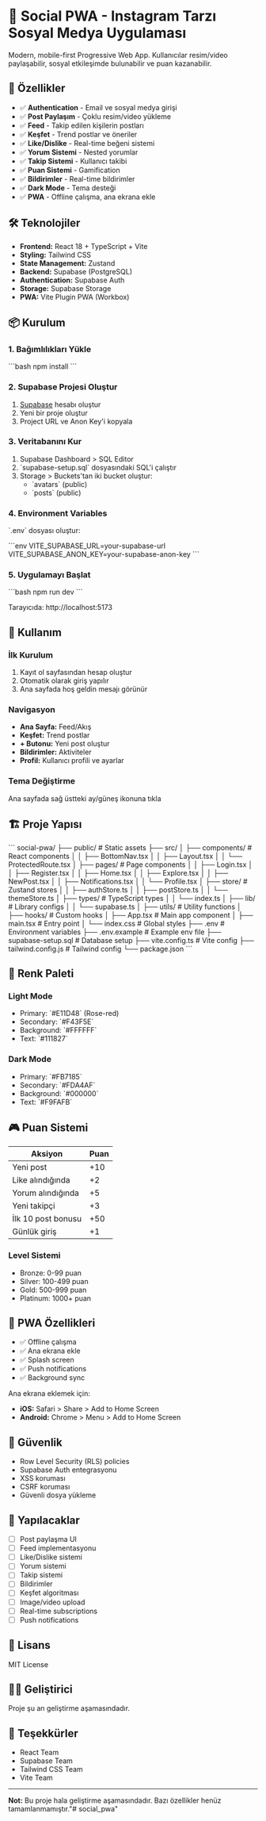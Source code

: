 # 📱 Social PWA - Instagram Tarzı Sosyal Medya Uygulaması

Modern, mobile-first Progressive Web App. Kullanıcılar resim/video paylaşabilir, sosyal etkileşimde bulunabilir ve puan kazanabilir.

## 🚀 Özellikler

- ✅ **Authentication** - Email ve sosyal medya girişi
- ✅ **Post Paylaşım** - Çoklu resim/video yükleme
- ✅ **Feed** - Takip edilen kişilerin postları
- ✅ **Keşfet** - Trend postlar ve öneriler
- ✅ **Like/Dislike** - Real-time beğeni sistemi
- ✅ **Yorum Sistemi** - Nested yorumlar
- ✅ **Takip Sistemi** - Kullanıcı takibi
- ✅ **Puan Sistemi** - Gamification
- ✅ **Bildirimler** - Real-time bildirimler
- ✅ **Dark Mode** - Tema desteği
- ✅ **PWA** - Offline çalışma, ana ekrana ekle

## 🛠️ Teknolojiler

- **Frontend:** React 18 + TypeScript + Vite
- **Styling:** Tailwind CSS
- **State Management:** Zustand
- **Backend:** Supabase (PostgreSQL)
- **Authentication:** Supabase Auth
- **Storage:** Supabase Storage
- **PWA:** Vite Plugin PWA (Workbox)

## 📦 Kurulum

### 1. Bağımlılıkları Yükle

\`\`\`bash
npm install
\`\`\`

### 2. Supabase Projesi Oluştur

1. [Supabase](https://supabase.com) hesabı oluştur
2. Yeni bir proje oluştur
3. Project URL ve Anon Key'i kopyala

### 3. Veritabanını Kur

1. Supabase Dashboard > SQL Editor
2. \`supabase-setup.sql\` dosyasındaki SQL'i çalıştır
3. Storage > Buckets'tan iki bucket oluştur:
   - \`avatars\` (public)
   - \`posts\` (public)

### 4. Environment Variables

\`.env\` dosyası oluştur:

\`\`\`env
VITE_SUPABASE_URL=your-supabase-url
VITE_SUPABASE_ANON_KEY=your-supabase-anon-key
\`\`\`

### 5. Uygulamayı Başlat

\`\`\`bash
npm run dev
\`\`\`

Tarayıcıda: http://localhost:5173

## 📱 Kullanım

### İlk Kurulum
1. Kayıt ol sayfasından hesap oluştur
2. Otomatik olarak giriş yapılır
3. Ana sayfada hoş geldin mesajı görünür

### Navigasyon
- **Ana Sayfa:** Feed/Akış
- **Keşfet:** Trend postlar
- **+ Butonu:** Yeni post oluştur
- **Bildirimler:** Aktiviteler
- **Profil:** Kullanıcı profili ve ayarlar

### Tema Değiştirme
Ana sayfada sağ üstteki ay/güneş ikonuna tıkla

## 🏗️ Proje Yapısı

\`\`\`
social-pwa/
├── public/                 # Static assets
├── src/
│   ├── components/        # React components
│   │   ├── BottomNav.tsx
│   │   ├── Layout.tsx
│   │   └── ProtectedRoute.tsx
│   ├── pages/            # Page components
│   │   ├── Login.tsx
│   │   ├── Register.tsx
│   │   ├── Home.tsx
│   │   ├── Explore.tsx
│   │   ├── NewPost.tsx
│   │   ├── Notifications.tsx
│   │   └── Profile.tsx
│   ├── store/            # Zustand stores
│   │   ├── authStore.ts
│   │   ├── postStore.ts
│   │   └── themeStore.ts
│   ├── types/            # TypeScript types
│   │   └── index.ts
│   ├── lib/              # Library configs
│   │   └── supabase.ts
│   ├── utils/            # Utility functions
│   ├── hooks/            # Custom hooks
│   ├── App.tsx           # Main app component
│   ├── main.tsx          # Entry point
│   └── index.css         # Global styles
├── .env                   # Environment variables
├── .env.example          # Example env file
├── supabase-setup.sql    # Database setup
├── vite.config.ts        # Vite config
├── tailwind.config.js    # Tailwind config
└── package.json
\`\`\`

## 🎨 Renk Paleti

### Light Mode
- Primary: \`#E11D48\` (Rose-red)
- Secondary: \`#F43F5E\`
- Background: \`#FFFFFF\`
- Text: \`#111827\`

### Dark Mode
- Primary: \`#FB7185\`
- Secondary: \`#FDA4AF\`
- Background: \`#000000\`
- Text: \`#F9FAFB\`

## 🎮 Puan Sistemi

| Aksiyon | Puan |
|---------|------|
| Yeni post | +10 |
| Like alındığında | +2 |
| Yorum alındığında | +5 |
| Yeni takipçi | +3 |
| İlk 10 post bonusu | +50 |
| Günlük giriş | +1 |

### Level Sistemi
- Bronze: 0-99 puan
- Silver: 100-499 puan
- Gold: 500-999 puan
- Platinum: 1000+ puan

## 📱 PWA Özellikleri

- ✅ Offline çalışma
- ✅ Ana ekrana ekle
- ✅ Splash screen
- ✅ Push notifications
- ✅ Background sync

Ana ekrana eklemek için:
- **iOS:** Safari > Share > Add to Home Screen
- **Android:** Chrome > Menu > Add to Home Screen

## 🔐 Güvenlik

- Row Level Security (RLS) policies
- Supabase Auth entegrasyonu
- XSS koruması
- CSRF koruması
- Güvenli dosya yükleme

## 🚧 Yapılacaklar

- [ ] Post paylaşma UI
- [ ] Feed implementasyonu
- [ ] Like/Dislike sistemi
- [ ] Yorum sistemi
- [ ] Takip sistemi
- [ ] Bildirimler
- [ ] Keşfet algoritması
- [ ] Image/video upload
- [ ] Real-time subscriptions
- [ ] Push notifications

## 📝 Lisans

MIT License

## 👨‍💻 Geliştirici

Proje şu an geliştirme aşamasındadır.

## 🙏 Teşekkürler

- React Team
- Supabase Team
- Tailwind CSS Team
- Vite Team

---

**Not:** Bu proje hala geliştirme aşamasındadır. Bazı özellikler henüz tamamlanmamıştır."# social_pwa" 
